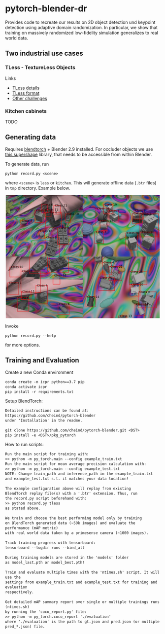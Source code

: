 # pytorch-blender-dr

Provides code to recreate our results on 2D object detection und keypoint detection using adaptive domain randomization. In particular, we show that training on massively randomized low-fidelity simulation generalizes to real world data.

## Two industrial use cases

### TLess - TextureLess Objects

Links
 - [TLess details](https://bop.felk.cvut.cz/datasets/#T-LESS)
 - [TLess format](https://github.com/thodan/bop_toolkit/blob/master/docs/bop_datasets_format.md)
 - [Other challenges](https://bop.felk.cvut.cz/challenges/)
 
### Kitchen cabinets

TODO

## Generating data
Requires [blendtorch](https://github.com/cheind/pytorch-blender) + Blender 2.9  installed. For occluder objects we use [this supershape](https://github.com/cheind/supershape) library, that needs to be accessible from within Blender.

To generate data, run 
```
python record.py <scene>
``` 
where `<scene>` is `less` or `kitchen`. This will generate offline data (`.btr` files) in `tmp` directory. Example below.

<p align="center">
  <img src="etc/tless.jpg" width="500">
</p>

Invoke
```
python record.py --help
``` 
for more options.

## Training and Evaluation

Create a new Conda environment
```
conda create -n icpr python==3.7 pip
conda activate icpr
pip install -r requirements.txt
```

Setup BlendTorch:
```
Detailed instructions can be found at:
https://github.com/cheind/pytorch-blender
under 'Installation' in the readme.

git clone https://github.com/cheind/pytorch-blender.git <DST>
pip install -e <DST>/pkg_pytorch
```

How to run scripts:
```
Run the main script for training with:
>> python -m py_torch.main --config example_train.txt
Run the main script for mean average precision calculation with:
>> python -m py_torch.main --config example_test.txt
NOTE: Change train_path and inference_path in the example_train.txt
and example_test.txt s.t. it matches your data location!

The example configuration above will replay from existing 
BlendTorch replay file(s) with a '.btr' extension. Thus, run
the record.py script beforehand with:
>> python record.py tless
as stated above.

We train and choose the best performing model only by training
on BlendTorch generated data (~50k images) and evaluate the performance (mAP metric)
with real world data taken by a primesense camera (~1000 images).

Track training progress with tensorboard:
tensorboard --logdir runs --bind_all

During training models are stored in the 'models' folder
as model_last.pth or model_best.pth!

Train and evaluate multiple times with the 'ntimes.sh' script. It will use the
settings from example_train.txt and example_test.txt for training and evaluation
respectively.

Get detailed mAP summary report over single or multiple trainings runs (ntimes.sh)
by running the 'coco_report.py' file:
>> python -m py_torch.coco_report './evaluation'
where './evaluation' is the path to gt.json and pred.json (or multiple pred_*.json) file.
```
